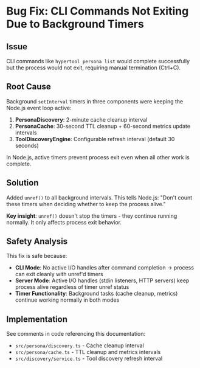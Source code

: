 # Bug Fix: CLI Commands Not Exiting Due to Background Timers

## Issue

CLI commands like `hypertool persona list` would complete successfully but the process would not exit, requiring manual termination (Ctrl+C).

## Root Cause

Background `setInterval` timers in three components were keeping the Node.js event loop active:

1. **PersonaDiscovery**: 2-minute cache cleanup interval
2. **PersonaCache**: 30-second TTL cleanup + 60-second metrics update intervals
3. **ToolDiscoveryEngine**: Configurable refresh interval (default 30 seconds)

In Node.js, active timers prevent process exit even when all other work is complete.

## Solution

Added `unref()` to all background intervals. This tells Node.js: "Don't count these timers when deciding whether to keep the process alive."

**Key insight**: `unref()` doesn't stop the timers - they continue running normally. It only affects process exit behavior.

## Safety Analysis

This fix is safe because:

- **CLI Mode**: No active I/O handles after command completion → process can exit cleanly with unref'd timers
- **Server Mode**: Active I/O handles (stdin listeners, HTTP servers) keep process alive regardless of timer unref status
- **Timer Functionality**: Background tasks (cache cleanup, metrics) continue working normally in both modes

## Implementation

See comments in code referencing this documentation:

- `src/persona/discovery.ts` - Cache cleanup interval
- `src/persona/cache.ts` - TTL cleanup and metrics intervals
- `src/discovery/service.ts` - Tool discovery refresh interval
